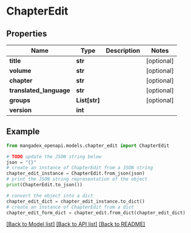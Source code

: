 # ChapterEdit


## Properties

Name | Type | Description | Notes
------------ | ------------- | ------------- | -------------
**title** | **str** |  | [optional] 
**volume** | **str** |  | [optional] 
**chapter** | **str** |  | [optional] 
**translated_language** | **str** |  | [optional] 
**groups** | **List[str]** |  | [optional] 
**version** | **int** |  | 

## Example

```python
from mangadex_openapi.models.chapter_edit import ChapterEdit

# TODO update the JSON string below
json = "{}"
# create an instance of ChapterEdit from a JSON string
chapter_edit_instance = ChapterEdit.from_json(json)
# print the JSON string representation of the object
print(ChapterEdit.to_json())

# convert the object into a dict
chapter_edit_dict = chapter_edit_instance.to_dict()
# create an instance of ChapterEdit from a dict
chapter_edit_form_dict = chapter_edit.from_dict(chapter_edit_dict)
```
[[Back to Model list]](../README.md#documentation-for-models) [[Back to API list]](../README.md#documentation-for-api-endpoints) [[Back to README]](../README.md)


